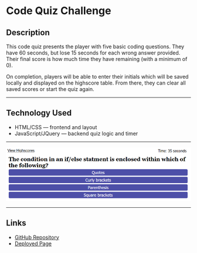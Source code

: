 # Code Quiz Challenge
## Description
This code quiz presents the player with five basic coding
questions. They have 60 seconds, but lose 15 seconds for each wrong answer provided. Their final score is how much time they have remaining (with a minimum of 0).

On completion, players will be able to enter their initials which will be saved locally and displayed on the highscore table. From there, they can clear all saved scores or start the quiz again.

***

## Technology Used
- HTML/CSS — frontend and layout
- JavaScript/JQuery — backend quiz logic and timer

***

![Example of a quiz in progress](/assets/screenshot.png)

***

## Links
- [GitHub Repository](https://github.com/cactido/code-quiz)
- [Deployed Page](https://cactido.github.io/code-quiz/index.html)